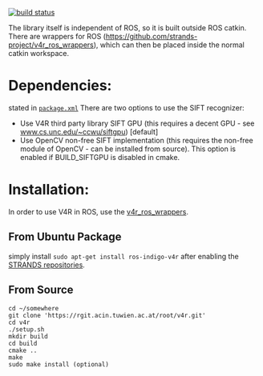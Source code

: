 [![build status](https://rgit.acin.tuwien.ac.at/root/v4r/badges/master/build.svg)](https://rgit.acin.tuwien.ac.at/root/v4r/commits/master)

The library itself is independent of ROS, so it is built outside ROS catkin. There are wrappers for ROS (https://github.com/strands-project/v4r_ros_wrappers), which can then be placed inside the normal catkin workspace.

# Dependencies:  
stated in [`package.xml`](https://github.com/strands-project/v4r/blob/master/package.xml)
There are two options to use the SIFT recognizer:
 - Use V4R third party library SIFT GPU (this requires a decent GPU - see www.cs.unc.edu/~ccwu/siftgpu) [default]
 - Use OpenCV non-free SIFT implementation (this requires the non-free module of OpenCV - can be installed from source). This option is enabled if BUILD_SIFTGPU is disabled in cmake.

# Installation:  
In order to use V4R in ROS, use the [v4r_ros_wrappers](https://github.com/strands-project/v4r_ros_wrappers/blob/master/Readme.md).

## From Ubuntu Package  
simply install `sudo apt-get install ros-indigo-v4r` after enabling the [STRANDS repositories](https://github.com/strands-project-releases/strands-releases/wiki#using-the-strands-repository).

## From Source  
```
cd ~/somewhere
git clone 'https://rgit.acin.tuwien.ac.at/root/v4r.git'
cd v4r
./setup.sh
mkdir build
cd build
cmake ..
make
sudo make install (optional)
```
